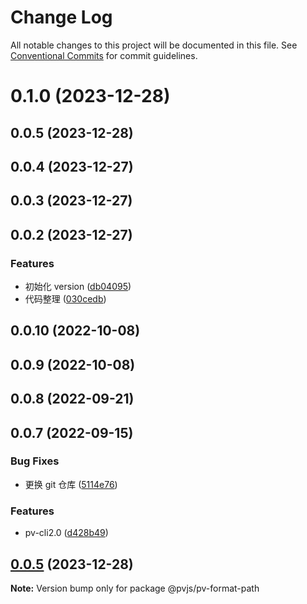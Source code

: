 # Change Log

All notable changes to this project will be documented in this file. See [Conventional Commits](https://conventionalcommits.org) for commit guidelines.

# 0.1.0 (2023-12-28)

## 0.0.5 (2023-12-28)

## 0.0.4 (2023-12-27)

## 0.0.3 (2023-12-27)

## 0.0.2 (2023-12-27)

### Features

- 初始化 version ([db04095](https://github.com/yiyi17/pv-cli2.0/commit/db04095199ba78649d2a0b5a2f5dbbb77cfbb427))
- 代码整理 ([030cedb](https://github.com/yiyi17/pv-cli2.0/commit/030cedb0d909e100005d61335d135c2320f5581d))

## 0.0.10 (2022-10-08)

## 0.0.9 (2022-10-08)

## 0.0.8 (2022-09-21)

## 0.0.7 (2022-09-15)

### Bug Fixes

- 更换 git 仓库 ([5114e76](https://github.com/yiyi17/pv-cli2.0/commit/5114e76909d07bbd77797202dc4d4f91aab99ca8))

### Features

- pv-cli2.0 ([d428b49](https://github.com/yiyi17/pv-cli2.0/commit/d428b490a380066d9e00297a3a367ee1e8b7888e))

## [0.0.5](https://github.com/yiyi17/pv-cli2.0/compare/v0.0.4...v0.0.5) (2023-12-28)

**Note:** Version bump only for package @pvjs/pv-format-path
